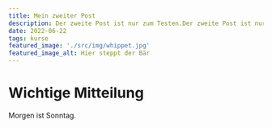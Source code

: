 ```yaml
---
title: Mein zweiter Post
description: Der zweite Post ist nur zum Testen.Der zweite Post ist nur zum Testen.
date: 2022-06-22
tags: kurse
featured_image: './src/img/whippet.jpg'
featured_image_alt: Hier steppt der Bär
---
```


# Wichtige Mitteilung

Morgen ist Sonntag.

